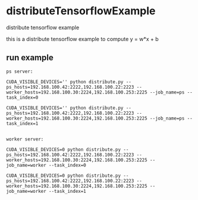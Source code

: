 # distributeTensorflowExample
distribute tensorflow  example

this is a distribute tensorflow example to compute y = w*x + b


## run example


```
ps server:

CUDA_VISIBLE_DEVICES='' python distribute.py --ps_hosts=192.168.100.42:2222,192.168.100.22:2223 --worker_hosts=192.168.100.30:2224,192.168.100.253:2225 --job_name=ps --task_index=0

CUDA_VISIBLE_DEVICES='' python distribute.py --ps_hosts=192.168.100.42:2222,192.168.100.22:2223 --worker_hosts=192.168.100.30:2224,192.168.100.253:2225 --job_name=ps --task_index=1


worker server:

CUDA_VISIBLE_DEVICES=0 python distribute.py --ps_hosts=192.168.100.42:2222,192.168.100.22:2223 --worker_hosts=192.168.100.30:2224,192.168.100.253:2225 --job_name=worker --task_index=0

CUDA_VISIBLE_DEVICES=0 python distribute.py --ps_hosts=192.168.100.42:2222,192.168.100.22:2223 --worker_hosts=192.168.100.30:2224,192.168.100.253:2225 --job_name=worker --task_index=1
```


